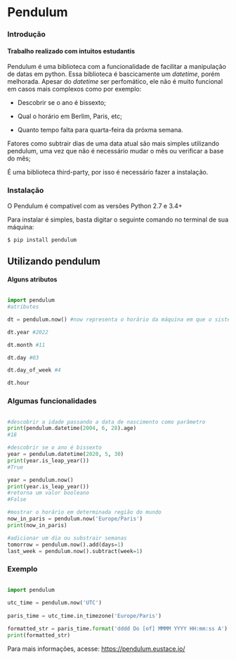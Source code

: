 # Pendulum

### Introdução 

#### Trabalho realizado com intuitos estudantis

Pendulum é uma biblioteca com a funcionalidade de facilitar a manipulação de datas em python.
Essa biblioteca é bascicamente um *datetime*, porém melhorada.
Apesar do *datetime* ser perfomático, ele não é muito funcional em casos mais complexos como por exemplo:

- Descobrir se o ano é bissexto;

- Qual o horário em Berlim, Paris, etc;

- Quanto tempo falta para quarta-feira da próxma semana.

Fatores como subtrair dias de uma data atual são mais simples utilizando pendulum, uma vez que não é necessário mudar o mês ou verificar a base do mês;

É uma biblioteca third-party, por isso é necessário fazer a instalação.

### Instalação

O Pendulum é compatível com as versões Python 2.7 e 3.4+

Para instalar é simples, basta digitar o seguinte comando no terminal de sua máquina:

`$ pip install pendulum`

## Utilizando pendulum

####  Alguns atributos

```python

import pendulum
#atributes

dt = pendulum.now() #now representa o horário da máquina em que o sistema está sendo executado

dt.year #2022

dt.month #11

dt.day #03

dt.day_of_week #4

dt.hour 
```

### Algumas funcionalidades

```python

#descobrir a idade passando a data de nascimento como parâmetro
print(pendulum.datetime(2004, 6, 28).age)
#18

#descobrir se o ano é bissexto
year = pendulum.datetime(2020, 5, 30)
print(year.is_leap_year())
#True

year = pendulum.now()
print(year.is_leap_year())
#retorna um valor booleano
#False

#mostrar o horário em determinada região do mundo
now_in_paris = pendulum.now('Europe/Paris')
print(now_in_paris)

#adicionar um dia ou substrair semanas
tomorrow = pendulum.now().add(days=1)
last_week = pendulum.now().subtract(week=1)
```

### Exemplo

```python

import pendulum
 
utc_time = pendulum.now('UTC')
 
paris_time = utc_time.in_timezone('Europe/Paris')

formatted_str = paris_time.format('dddd Do [of] MMMM YYYY HH:mm:ss A')
print(formatted_str)
```

Para mais informações, acesse: https://pendulum.eustace.io/
